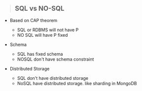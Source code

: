 > ## SQL vs NO-SQL

- Based on CAP theorem
    - SQL or RDBMS will not have P
    - NO SQL will have P fixed
- Schema
    - SQL has fixed schema
    - NOSQL don't have schema constraint

- Distributed Storage 
    - SQL don't have distributed storage
    - NoSQL have distributed storage. like sharding in MongoDB

